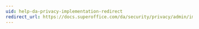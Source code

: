 ```yaml
---
uid: help-da-privacy-implementation-redirect
redirect_url: https://docs.superoffice.com/da/security/privacy/admin/implementation-guide.html
---
```

